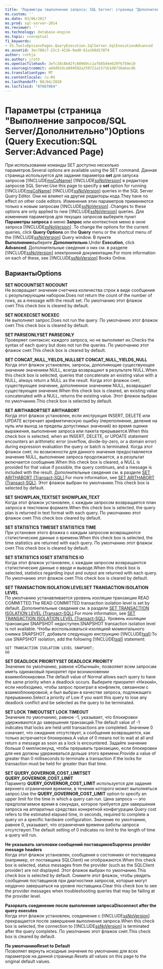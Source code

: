 ```yaml
---
title: 'Параметры (выполнение запроса: SQL Server: страница "Дополнительно") | Документация Майкрософт'
ms.custom: ''
ms.date: 03/06/2017
ms.prod: sql-server-2014
ms.reviewer: ''
ms.technology: database-engine
ms.topic: conceptual
f1_keywords:
- VS.ToolsOptionsPages.QueryExecution.SqlServer.SqlExecutionAdvanced
ms.assetid: 3ec788c7-22c3-4216-9ad0-81a168d17074
author: rothja
ms.author: jroth
ms.openlocfilehash: 3efc3dc8b42fc08969cc1afb85d4e629f6759e10
ms.sourcegitcommit: ad4d92dce894592a259721a1571b1d8736abacdb
ms.translationtype: MT
ms.contentlocale: ru-RU
ms.lasthandoff: 08/04/2020
ms.locfileid: "87667864"
---
```

# <a name="options-query-executionsql-serveradvanced-page"></a><span data-ttu-id="1c5d7-102">Параметры (страница "Выполнение запросов/SQL Server/Дополнительно")</span><span class="sxs-lookup"><span data-stu-id="1c5d7-102">Options (Query Execution:SQL Server:Advanced Page)</span></span>
  <span data-ttu-id="1c5d7-103">При использовании команды SET доступно несколько параметров.</span><span class="sxs-lookup"><span data-stu-id="1c5d7-103">Several options are available using the SET command.</span></span> <span data-ttu-id="1c5d7-104">Данная страница используется для задания параметра **set** для запуска запросов [!INCLUDE[msCoName](../includes/msconame-md.md)] [!INCLUDE[ssNoVersion](../includes/ssnoversion-md.md)] в редакторе запросов SQL Server.</span><span class="sxs-lookup"><span data-stu-id="1c5d7-104">Use this page to specify a **set** option for running [!INCLUDE[msCoName](../includes/msconame-md.md)] [!INCLUDE[ssNoVersion](../includes/ssnoversion-md.md)] queries in the SQL Server Query Editor.</span></span> <span data-ttu-id="1c5d7-105">Они не влияют на другие редакторы кода.</span><span class="sxs-lookup"><span data-stu-id="1c5d7-105">They have no effect on other code editors.</span></span> <span data-ttu-id="1c5d7-106">Изменения этих параметров применяются только к новым запросам [!INCLUDE[ssNoVersion](../includes/ssnoversion-md.md)] .</span><span class="sxs-lookup"><span data-stu-id="1c5d7-106">Changes to these options are only applied to new [!INCLUDE[ssNoVersion](../includes/ssnoversion-md.md)] queries.</span></span> <span data-ttu-id="1c5d7-107">Для изменения параметров для текущих запросов выберите пункт **Параметры запроса** в меню **Запрос** или контекстное меню в окне запроса [!INCLUDE[ssNoVersion](../includes/ssnoversion-md.md)] .</span><span class="sxs-lookup"><span data-stu-id="1c5d7-107">To change the options for the current queries, click **Query Options** on the **Query** menu or the shortcut menu of the [!INCLUDE[ssNoVersion](../includes/ssnoversion-md.md)] Query window.</span></span> <span data-ttu-id="1c5d7-108">В пункте **Выполнение**выберите **Дополнительно**.</span><span class="sxs-lookup"><span data-stu-id="1c5d7-108">Under **Execution**, click **Advanced**.</span></span> <span data-ttu-id="1c5d7-109">Дополнительные сведения о них см. в разделе [!INCLUDE[ssNoVersion](../includes/ssnoversion-md.md)] электронной документации.</span><span class="sxs-lookup"><span data-stu-id="1c5d7-109">For more information on each of these, see [!INCLUDE[ssNoVersion](../includes/ssnoversion-md.md)] Books Online.</span></span>  
  
## <a name="options"></a><span data-ttu-id="1c5d7-110">Варианты</span><span class="sxs-lookup"><span data-stu-id="1c5d7-110">Options</span></span>  
 <span data-ttu-id="1c5d7-111">**SET NOCOUNT**</span><span class="sxs-lookup"><span data-stu-id="1c5d7-111">**SET NOCOUNT**</span></span>  
 <span data-ttu-id="1c5d7-112">Не возвращает значения счетчика количества строк в виде сообщения с результирующим набором.</span><span class="sxs-lookup"><span data-stu-id="1c5d7-112">Does not return the count of the number of rows, as a message with the result set.</span></span> <span data-ttu-id="1c5d7-113">По умолчанию этот флажок снят.</span><span class="sxs-lookup"><span data-stu-id="1c5d7-113">This check box is cleared by default.</span></span>  
  
 <span data-ttu-id="1c5d7-114">**SET NOEXEC**</span><span class="sxs-lookup"><span data-stu-id="1c5d7-114">**SET NOEXEC**</span></span>  
 <span data-ttu-id="1c5d7-115">Не выполняет запрос.</span><span class="sxs-lookup"><span data-stu-id="1c5d7-115">Does not run the query.</span></span> <span data-ttu-id="1c5d7-116">По умолчанию этот флажок снят.</span><span class="sxs-lookup"><span data-stu-id="1c5d7-116">This check box is cleared by default.</span></span>  
  
 <span data-ttu-id="1c5d7-117">**SET PARSEONLY**</span><span class="sxs-lookup"><span data-stu-id="1c5d7-117">**SET PARSEONLY**</span></span>  
 <span data-ttu-id="1c5d7-118">Проверяет синтаксис каждого запроса, но не выполняет их.</span><span class="sxs-lookup"><span data-stu-id="1c5d7-118">Checks the syntax of each query but does not run the queries.</span></span> <span data-ttu-id="1c5d7-119">По умолчанию этот флажок снят.</span><span class="sxs-lookup"><span data-stu-id="1c5d7-119">This check box is cleared by default.</span></span>  
  
 <span data-ttu-id="1c5d7-120">**SET CONCAT_NULL_YIELDS_NULL**</span><span class="sxs-lookup"><span data-stu-id="1c5d7-120">**SET CONCAT_NULL_YIELDS_NULL**</span></span>  
 <span data-ttu-id="1c5d7-121">Когда этот флажок установлен, запросы, дополняющие существующее значение значением NULL, всегда возвращают в результате NULL.</span><span class="sxs-lookup"><span data-stu-id="1c5d7-121">When this check box is selected, queries that concatenate an existing value with a NULL, always return a NULL as the result.</span></span> <span data-ttu-id="1c5d7-122">Когда этот флажок снят, существующее значение, дополненное значением NULL, возвращает существующее значение.</span><span class="sxs-lookup"><span data-stu-id="1c5d7-122">When this check box is cleared, an existing value concatenated with a NULL, returns the existing value.</span></span> <span data-ttu-id="1c5d7-123">Этот флажок выбран по умолчанию.</span><span class="sxs-lookup"><span data-stu-id="1c5d7-123">This check box is selected by default.</span></span>  
  
 <span data-ttu-id="1c5d7-124">**SET ARITHABORT**</span><span class="sxs-lookup"><span data-stu-id="1c5d7-124">**SET ARITHABORT**</span></span>  
 <span data-ttu-id="1c5d7-125">Когда этот флажок установлен, если инструкция INSERT, DELETE или UPDATE встречает арифметическую ошибку (переполнение, деление на нуль или выход за пределы допустимых значений) во время оценки выражения, выполнение запроса или пакета прерывается.</span><span class="sxs-lookup"><span data-stu-id="1c5d7-125">When this check box is selected, when an INSERT, DELETE, or UPDATE statement encounters an arithmetic error (overflow, divide-by-zero, or a domain error) during expression evaluation the query or batch is terminated.</span></span> <span data-ttu-id="1c5d7-126">Когда этот флажок снят, по возможности для данного значения предоставляется значение NULL, выполнение запроса продолжается, а в результат включается сообщение.</span><span class="sxs-lookup"><span data-stu-id="1c5d7-126">When this check box is cleared, a NULL is provided for that value if possible, the query continues, and a message is included with the result.</span></span> <span data-ttu-id="1c5d7-127">Дополнительные сведения см. в разделе [SET ARITHABORT (Transact-SQL)](/sql/t-sql/statements/set-arithabort-transact-sql).</span><span class="sxs-lookup"><span data-stu-id="1c5d7-127">For more information, see [SET ARITHABORT &#40;Transact-SQL&#41;](/sql/t-sql/statements/set-arithabort-transact-sql).</span></span> <span data-ttu-id="1c5d7-128">Этот флажок выбран по умолчанию.</span><span class="sxs-lookup"><span data-stu-id="1c5d7-128">This check box is selected by default.</span></span>  
  
 <span data-ttu-id="1c5d7-129">**SET SHOWPLAN_TEXT**</span><span class="sxs-lookup"><span data-stu-id="1c5d7-129">**SET SHOWPLAN_TEXT**</span></span>  
 <span data-ttu-id="1c5d7-130">Когда этот флажок установлен, с каждым запросом возвращается план запроса в текстовом формате.</span><span class="sxs-lookup"><span data-stu-id="1c5d7-130">When this check box is selected, the query plan is returned in text format with each query.</span></span> <span data-ttu-id="1c5d7-131">По умолчанию этот флажок снят.</span><span class="sxs-lookup"><span data-stu-id="1c5d7-131">This check box cleared by default.</span></span>  
  
 <span data-ttu-id="1c5d7-132">**SET STATISTICS TIME**</span><span class="sxs-lookup"><span data-stu-id="1c5d7-132">**SET STATISTICS TIME**</span></span>  
 <span data-ttu-id="1c5d7-133">При установке этого флажка с каждым запросом возвращаются статистические данные о времени.</span><span class="sxs-lookup"><span data-stu-id="1c5d7-133">When this check box is selected, the time statistics are returned with each query.</span></span> <span data-ttu-id="1c5d7-134">По умолчанию этот флажок снят.</span><span class="sxs-lookup"><span data-stu-id="1c5d7-134">This check box is cleared by default.</span></span>  
  
 <span data-ttu-id="1c5d7-135">**SET STATISTICS IO**</span><span class="sxs-lookup"><span data-stu-id="1c5d7-135">**SET STATISTICS IO**</span></span>  
 <span data-ttu-id="1c5d7-136">Когда этот флажок установлен, с каждым запросом возвращаются статистические данные о вводе и выводе.</span><span class="sxs-lookup"><span data-stu-id="1c5d7-136">When this check box is selected, statistics regarding input and output are returned with each query.</span></span> <span data-ttu-id="1c5d7-137">По умолчанию этот флажок снят.</span><span class="sxs-lookup"><span data-stu-id="1c5d7-137">This check box is cleared by default.</span></span>  
  
 <span data-ttu-id="1c5d7-138">**SET TRANSACTION ISOLATION LEVEL**</span><span class="sxs-lookup"><span data-stu-id="1c5d7-138">**SET TRANSACTION ISOLATION LEVEL**</span></span>  
 <span data-ttu-id="1c5d7-139">По умолчанию устанавливается уровень изоляции транзакции READ COMMITTED.</span><span class="sxs-lookup"><span data-stu-id="1c5d7-139">The READ COMMITTED transaction isolation level is set by default.</span></span> <span data-ttu-id="1c5d7-140">Дополнительные сведения см. в разделе [SET TRANSACTION ISOLATION LEVEL (Transact-SQL)](/sql/t-sql/statements/set-transaction-isolation-level-transact-sql).</span><span class="sxs-lookup"><span data-stu-id="1c5d7-140">For more information, see [SET TRANSACTION ISOLATION LEVEL &#40;Transact-SQL&#41;](/sql/t-sql/statements/set-transaction-isolation-level-transact-sql).</span></span> <span data-ttu-id="1c5d7-141">Уровень изоляции транзакции SNAPSHOT недоступен.</span><span class="sxs-lookup"><span data-stu-id="1c5d7-141">SNAPSHOT transaction isolation level is not available.</span></span> <span data-ttu-id="1c5d7-142">Чтобы воспользоваться изоляцией моментального снимка SNAPSHOT, добавьте следующую инструкцию [!INCLUDE[tsql](../includes/tsql-md.md)]:</span><span class="sxs-lookup"><span data-stu-id="1c5d7-142">To use SNAPSHOT isolation, add the following [!INCLUDE[tsql](../includes/tsql-md.md)] statement:</span></span>  
  
```  
SET TRANSACTION ISOLATION LEVEL SNAPSHOT;  
GO  
```  
  
 <span data-ttu-id="1c5d7-143">**SET DEADLOCK PRIORITY**</span><span class="sxs-lookup"><span data-stu-id="1c5d7-143">**SET DEADLOCK PRIORITY**</span></span>  
 <span data-ttu-id="1c5d7-144">Значение по умолчанию, равное «Обычный», позволяет всем запросам иметь одинаковый приоритет при возникновении взаимоблокировки.</span><span class="sxs-lookup"><span data-stu-id="1c5d7-144">The default value of Normal allows each query to have the same priority when a deadlock occurs.</span></span> <span data-ttu-id="1c5d7-145">Выберите приоритет «Низкий», если необходимо, чтобы запрос проиграл в конфликте, связанном с взаимоблокировкой, и был выбран в качестве запроса, подлежащего прерыванию.</span><span class="sxs-lookup"><span data-stu-id="1c5d7-145">Select a priority of Low if you want this query to lose any deadlock conflict and be selected as the query to be terminated.</span></span>  
  
 <span data-ttu-id="1c5d7-146">**SET LOCK TIMEOUT**</span><span class="sxs-lookup"><span data-stu-id="1c5d7-146">**SET LOCK TIMEOUT**</span></span>  
 <span data-ttu-id="1c5d7-147">Значение по умолчанию, равное -1, указывает, что блокировки удерживаются до завершения транзакций.</span><span class="sxs-lookup"><span data-stu-id="1c5d7-147">The default value of -1 indicates that locks are held until transactions are completed.</span></span> <span data-ttu-id="1c5d7-148">Значение 0 означает, что ожидание отсутствует, а сообщение возвращается, как только встречается блокировка.</span><span class="sxs-lookup"><span data-stu-id="1c5d7-148">A value of 0 means not to wait at all and return a message as soon as a lock is encountered.</span></span> <span data-ttu-id="1c5d7-149">Задайте значение больше 0 миллисекунд, чтобы прерывать транзакцию, если блокировки для нее должны удерживаться дольше этого времени.</span><span class="sxs-lookup"><span data-stu-id="1c5d7-149">Provide a value of greater than 0 milliseconds to terminate a transaction if the locks for transaction must be held for greater than that time.</span></span>  
  
 <span data-ttu-id="1c5d7-150">**SET QUERY_GOVERNOR_COST_LIMIT**</span><span class="sxs-lookup"><span data-stu-id="1c5d7-150">**SET QUERY_GOVERNOR_COST_LIMIT**</span></span>  
 <span data-ttu-id="1c5d7-151">Параметр **QUERY_GOVERNOR_COST_LIMIT** используется для задания верхнего ограничения времени, в течение которого может выполняться запрос.</span><span class="sxs-lookup"><span data-stu-id="1c5d7-151">Use the **QUERY_GOVERNOR_COST_LIMIT** option to specify an upper limit for the time in which a query can run.</span></span> <span data-ttu-id="1c5d7-152">Цена запроса — это предполагаемое время в секундах, которое требуется для завершения запроса на аппаратных средствах конкретной конфигурации.</span><span class="sxs-lookup"><span data-stu-id="1c5d7-152">Query cost refers to the estimated elapsed time, in seconds, required to complete a query on a specific hardware configuration.</span></span> <span data-ttu-id="1c5d7-153">Значение по умолчанию, равное 0, указывает, что ограничения времени работы запроса отсутствуют.</span><span class="sxs-lookup"><span data-stu-id="1c5d7-153">The default setting of 0 indicates no limit to the length of time a query will run.</span></span>  
  
 <span data-ttu-id="1c5d7-154">**Не указывать заголовки сообщений поставщиков**</span><span class="sxs-lookup"><span data-stu-id="1c5d7-154">**Suppress provider message headers**</span></span>  
 <span data-ttu-id="1c5d7-155">Когда этот флажок установлен, сообщения о состояниях от поставщика (например, от поставщика SQLClient) не отображаются.</span><span class="sxs-lookup"><span data-stu-id="1c5d7-155">When this check box is selected, status messages from the provider (such as the SQLClient provider) are not displayed.</span></span> <span data-ttu-id="1c5d7-156">Этот флажок выбран по умолчанию.</span><span class="sxs-lookup"><span data-stu-id="1c5d7-156">This check box is selected by default.</span></span> <span data-ttu-id="1c5d7-157">Снимите этот флажок, чтобы увидеть сообщения поставщиков при диагностике запросов, которые могут неудачно завершаться на уровне поставщика.</span><span class="sxs-lookup"><span data-stu-id="1c5d7-157">Clear this check box to see the provider messages when troubleshooting queries that may be failing at the provider level.</span></span>  
  
 <span data-ttu-id="1c5d7-158">**Разорвать соединение после выполнения запроса**</span><span class="sxs-lookup"><span data-stu-id="1c5d7-158">**Disconnect after the query executes**</span></span>  
 <span data-ttu-id="1c5d7-159">Когда этот флажок установлен, соединение с [!INCLUDE[ssNoVersion](../includes/ssnoversion-md.md)] прекращается после завершения выполнения запроса.</span><span class="sxs-lookup"><span data-stu-id="1c5d7-159">When this check box is selected, the connection to [!INCLUDE[ssNoVersion](../includes/ssnoversion-md.md)] is terminated after the query completes.</span></span> <span data-ttu-id="1c5d7-160">По умолчанию этот флажок снят.</span><span class="sxs-lookup"><span data-stu-id="1c5d7-160">This check box is cleared by default.</span></span>  
  
 <span data-ttu-id="1c5d7-161">**По умолчанию**</span><span class="sxs-lookup"><span data-stu-id="1c5d7-161">**Reset to Default**</span></span>  
 <span data-ttu-id="1c5d7-162">Позволяет вернуть исходные значения по умолчанию для всех параметров на данной странице.</span><span class="sxs-lookup"><span data-stu-id="1c5d7-162">Resets all values on this page to the original default values.</span></span>  
  
  
